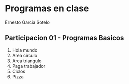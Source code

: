 # Programas en clase

Ernesto Garcia Sotelo

## Participacion 01 - Programas Basicos
1. Hola mundo
2. Area circulo
3. Area triangulo
4. Paga trabajador
5. Ciclos
6. Pizza
